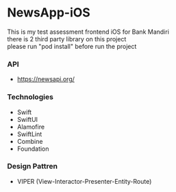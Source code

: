 # NewsApp-iOS
This is my test assessment frontend iOS for Bank Mandiri 
<br>
there is 2 third party library on this project
<br>
please run "pod install" before run the project

### API
- https://newsapi.org/

### Technologies
- Swift
- SwiftUI
- Alamofire
- SwiftLint
- Combine
- Foundation

### Design Pattren
-  VIPER (View-Interactor-Presenter-Entity-Route)
